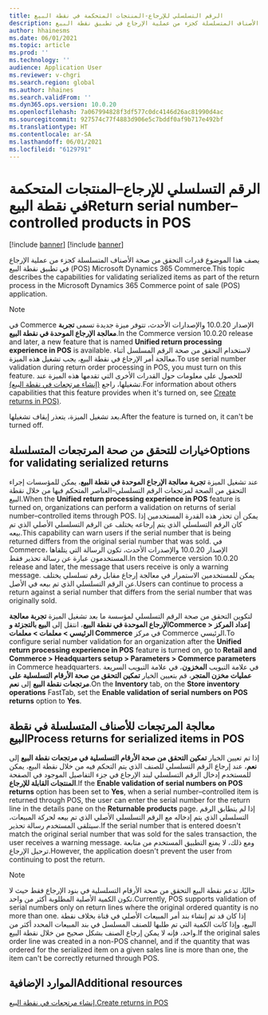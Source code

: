 ```yaml
---
title: الرقم التسلسلي للإرجاع-المنتجات المتحكمة في نقطة البيع
description: يصف هذا الموضوع قدرات التحقق من صحة الأصناف المتسلسلة كجزء من عملية الإرجاع في تطبيق نقطة البيع (POS) Microsoft Dynamics 365 Commerce.
author: hhainesms
ms.date: 06/01/2021
ms.topic: article
ms.prod: ''
ms.technology: ''
audience: Application User
ms.reviewer: v-chgri
ms.search.region: global
ms.author: hhaines
ms.search.validFrom: ''
ms.dyn365.ops.version: 10.0.20
ms.openlocfilehash: 7a067994828f3df577c0dc4146d26ac81990d4ac
ms.sourcegitcommit: 927574c77f4883d906e5c7bddf0af9b717e492bf
ms.translationtype: HT
ms.contentlocale: ar-SA
ms.lasthandoff: 06/01/2021
ms.locfileid: "6129791"
---
```

# <a name="return-serial-numbercontrolled-products-in-pos"></a><span data-ttu-id="6b44b-103">الرقم التسلسلي للإرجاع–المنتجات المتحكمة في نقطة البيع</span><span class="sxs-lookup"><span data-stu-id="6b44b-103">Return serial number–controlled products in POS</span></span>

[!include [banner](includes/banner.md)]
[!include [banner](includes/preview-banner.md)]

<span data-ttu-id="6b44b-104">يصف هذا الموضوع قدرات التحقق من صحة الأصناف المتسلسلة كجزء من عملية الإرجاع في تطبيق نقطة البيع (POS) Microsoft Dynamics 365 Commerce.</span><span class="sxs-lookup"><span data-stu-id="6b44b-104">This topic describes the capabilities for validating serialized items as part of the return process in the Microsoft Dynamics 365 Commerce point of sale (POS) application.</span></span>

> [!NOTE]
> <span data-ttu-id="6b44b-105">في Commerce الإصدار 10.0.20 والإصدارات الأحدث، تتوفر ميزة جديدة تسمى **تجربة معالجة الإرجاع الموحدة في نقطة البيع**.</span><span class="sxs-lookup"><span data-stu-id="6b44b-105">In the Commerce version 10.0.20 release and later, a new feature that is named **Unified return processing experience in POS** is available.</span></span> <span data-ttu-id="6b44b-106">لاستخدام التحقق من صحة الرقم المسلسل أثناء معالجة أمر الإرجاع في نقطة البيع، يجب تشغيل هذه الميزة.</span><span class="sxs-lookup"><span data-stu-id="6b44b-106">To use serial number validation during return order processing in POS, you must turn on this feature.</span></span> <span data-ttu-id="6b44b-107">للحصول على معلومات حول القدرات الأخرى التي تقدمها هذه الميزة عند تشغيلها، راجع [(إنشاء مرتجعات في نقطة البيع)](POS-returns.md).</span><span class="sxs-lookup"><span data-stu-id="6b44b-107">For information about others capabilities that this feature provides when it's turned on, see [Create returns in POS)](POS-returns.md).</span></span>
>
> <span data-ttu-id="6b44b-108">بعد تشغيل الميزة، يتعذر إيقاف تشغيلها.</span><span class="sxs-lookup"><span data-stu-id="6b44b-108">After the feature is turned on, it can't be turned off.</span></span>

## <a name="options-for-validating-serialized-returns"></a><span data-ttu-id="6b44b-109">خيارات للتحقق من صحة المرتجعات المتسلسلة</span><span class="sxs-lookup"><span data-stu-id="6b44b-109">Options for validating serialized returns</span></span>

<span data-ttu-id="6b44b-110">عند تشغيل الميزة **تجربة معالجة الإرجاع الموحدة في نقطة البيع**، يمكن للمؤسسات إجراء التحقق من الصحة لمرتجعات الرقم التسلسلي–العناصر المتحكم فيها من خلال نقطة البيع.</span><span class="sxs-lookup"><span data-stu-id="6b44b-110">When the **Unified return processing experience in POS** feature is turned on, organizations can perform a validation on returns of serial number–controlled items through POS.</span></span> <span data-ttu-id="6b44b-111">يمكن أن تحذر هذه القدرة المستخدمين إذا كان الرقم التسلسلي الذي يتم إرجاعه يختلف عن الرقم التسلسلي الأصلي الذي تم بيعه.</span><span class="sxs-lookup"><span data-stu-id="6b44b-111">This capability can warn users if the serial number that is being returned differs from the original serial number that was sold.</span></span> <span data-ttu-id="6b44b-112">في Commerce، الإصدار 10.0.20 والإصدرات الأحدث، تكون الرسالة التي يتلقاها المستخدمون عبارة عن رسالة تحذير فقط.</span><span class="sxs-lookup"><span data-stu-id="6b44b-112">In the Commerce version 10.0.20 release and later, the message that users receive is only a warning message.</span></span> <span data-ttu-id="6b44b-113">يمكن للمستخدمين الاستمرار في معالجة إرجاع مقابل رقم تسلسلي يختلف عن الرقم التسلسلي الذي تم بيعه في الأصل.</span><span class="sxs-lookup"><span data-stu-id="6b44b-113">Users can continue to process a return against a serial number that differs from the serial number that was originally sold.</span></span>

<span data-ttu-id="6b44b-114">لتكوين التحقق من صحة الرقم التسلسلي لمؤسسة ما بعد تشغيل الميزة **تجربة معالجة الإرجاع الموحدة في نقطة البيع**، انتقل إلى **البيع بالتجزئة وCommerce \> إعداد المركز الرئيسي \> معلمات \> معلمات Commerce** في مركز Commerce الرئيسي.</span><span class="sxs-lookup"><span data-stu-id="6b44b-114">To configure serial number validation for an organization after the **Unified return processing experience in POS** feature is turned on, go to **Retail and Commerce \> Headquarters setup \> Parameters \> Commerce parameters** in Commerce headquarters.</span></span> <span data-ttu-id="6b44b-115">في علامة التبويب **المخزون**، في علامة التبويب السريعة **عمليات مخزن المتجر**، قم بتعيين الخيار **تمكين التحقق من صحة الأرقام التسلسلية على مرتجعات نقطة البيع** إلى **نعم**.</span><span class="sxs-lookup"><span data-stu-id="6b44b-115">On the **Inventory** tab, on the **Store inventory operations** FastTab, set the **Enable validation of serial numbers on POS returns** option to **Yes**.</span></span>

## <a name="process-returns-for-serialized-items-in-pos"></a><span data-ttu-id="6b44b-116">معالجة المرتجعات للأصناف المتسلسلة في نقطة البيع</span><span class="sxs-lookup"><span data-stu-id="6b44b-116">Process returns for serialized items in POS</span></span>

<span data-ttu-id="6b44b-117">إذا تم تعيين الخيار **تمكين التحقق من صحة الأرقام التسلسلية في مرتجعات نقطة البيع** إلى **نعم**، عند إرجاع الرقم التسلسلي للصنف الذي يتم التحكم فيه من خلال نقطة البيع، يمكن للمستخدم إدخال الرقم التسلسلي لبند الإرجاع في جزء التفاصيل الموجود في الصفحة **المنتجات القابلة للإرجاع**.</span><span class="sxs-lookup"><span data-stu-id="6b44b-117">If the **Enable validation of serial numbers on POS returns** option has been set to **Yes**, when a serial number–controlled item is returned through POS, the user can enter the serial number for the return line in the details pane on the **Returnable products** page.</span></span> <span data-ttu-id="6b44b-118">إذا لم يتطابق الرقم التسلسلي الذي يتم إدخاله مع الرقم التسلسلي الأصلي الذي تم بيعه لحركة المبيعات، سيتلقى المستخدم رسالة تحذير.</span><span class="sxs-lookup"><span data-stu-id="6b44b-118">If the serial number that is entered doesn't match the original serial number that was sold for the sales transaction, the user receives a warning message.</span></span> <span data-ttu-id="6b44b-119">ومع ذلك، لا يمنع التطبيق المستخدم من متابعة ترحيل الإرجاع.</span><span class="sxs-lookup"><span data-stu-id="6b44b-119">However, the application doesn't prevent the user from continuing to post the return.</span></span>

> [!NOTE]
> <span data-ttu-id="6b44b-120">حاليًا، تدعم نقطة البيع التحقق من صحة الأرقام التسلسلية في بنود الإرجاع فقط حيث لا تكون الكمية الأصلية المطلوبة أكثر من واحد.</span><span class="sxs-lookup"><span data-stu-id="6b44b-120">Currently, POS supports validation of serial numbers only on return lines where the original ordered quantity is no more than one.</span></span> <span data-ttu-id="6b44b-121">إذا كان قد تم إنشاء بند أمر المبيعات الأصلي في قناة بخلاف نقطة البيع، وإذا كانت الكمية التي تم طلبها للصنف المسلسل في بند المبيعات المحدد أكثر من واحد، فإنه لا يمكن إرجاع الصنف بشكل صحيح من خلال نقطة البيع.</span><span class="sxs-lookup"><span data-stu-id="6b44b-121">If the original sales order line was created in a non-POS channel, and if the quantity that was ordered for the serialized item on a given sales line is more than one, the item can't be correctly returned through POS.</span></span>

## <a name="additional-resources"></a><span data-ttu-id="6b44b-122">الموارد الإضافية</span><span class="sxs-lookup"><span data-stu-id="6b44b-122">Additional resources</span></span>

[<span data-ttu-id="6b44b-123">إنشاء مرتجعات في نقطة البيع.</span><span class="sxs-lookup"><span data-stu-id="6b44b-123">Create returns in POS</span></span>](POS-returns.md)
